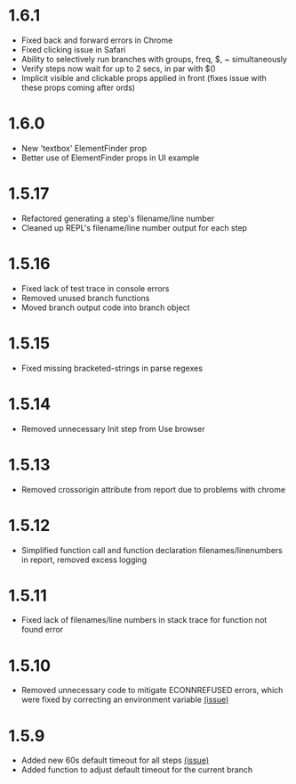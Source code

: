 # 1.6.1

- Fixed back and forward errors in Chrome
- Fixed clicking issue in Safari
- Ability to selectively run branches with groups, freq, $, ~ simultaneously
- Verify steps now wait for up to 2 secs, in par with $()
- Implicit visible and clickable props applied in front (fixes issue with these props coming after ords)

# 1.6.0

- New 'textbox' ElementFinder prop
- Better use of ElementFinder props in UI example

# 1.5.17

- Refactored generating a step's filename/line number
- Cleaned up REPL's filename/line number output for each step

# 1.5.16

- Fixed lack of test trace in console errors
- Removed unused branch functions
- Moved branch output code into branch object

# 1.5.15

- Fixed missing bracketed-strings in parse regexes

# 1.5.14

- Removed unnecessary Init step from Use browser

# 1.5.13

- Removed crossorigin attribute from report due to problems with chrome

# 1.5.12

- Simplified function call and function declaration filenames/linenumbers in report, removed excess logging

# 1.5.11

- Fixed lack of filenames/line numbers in stack trace for function not found error

# 1.5.10

- Removed unnecessary code to mitigate ECONNREFUSED errors, which were fixed by correcting an environment variable [(issue)](https://github.com/smashtestio/smashtest/issues/30)

# 1.5.9

- Added new 60s default timeout for all steps [(issue)](https://github.com/smashtestio/smashtest/issues/53)
- Added function to adjust default timeout for the current branch
